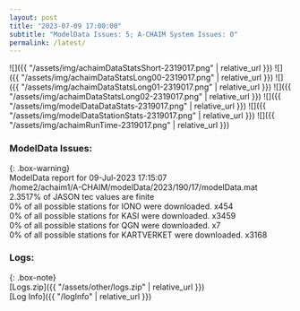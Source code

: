 ```yaml
---
layout: post
title: "2023-07-09 17:00:00"
subtitle: "ModelData Issues: 5; A-CHAIM System Issues: 0"
permalink: /latest/
---
```


![]({{ "/assets/img/achaimDataStatsShort-2319017.png" | relative_url }})
![]({{ "/assets/img/achaimDataStatsLong00-2319017.png" | relative_url }})
![]({{ "/assets/img/achaimDataStatsLong01-2319017.png" | relative_url }})
![]({{ "/assets/img/achaimDataStatsLong02-2319017.png" | relative_url }})
![]({{ "/assets/img/modelDataDataStats-2319017.png" | relative_url }})
![]({{ "/assets/img/modelDataStationStats-2319017.png" | relative_url }})
![]({{ "/assets/img/achaimRunTime-2319017.png" | relative_url }})


### ModelData Issues:  
  
{: .box-warning}  
 ModelData report for 09-Jul-2023 17:15:07   
 /home2/achaim1/A-CHAIM/modelData/2023/190/17/modelData.mat   
 2.3517% of JASON tec values are finite   
 0% of all possible stations for IONO were downloaded. x454   
 0% of all possible stations for KASI were downloaded. x3459   
 0% of all possible stations for QGN were downloaded. x7   
 0% of all possible stations for KARTVERKET were downloaded. x3168   
  


### Logs:  
  
{: .box-note}  
[Logs.zip]({{ "/assets/other/logs.zip" | relative_url }})  
[Log Info]({{ "/logInfo" | relative_url }})  
